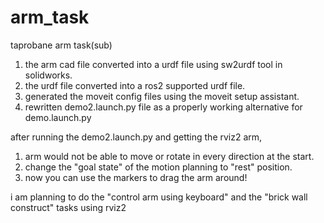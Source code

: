 # arm_task
 taprobane arm task(sub)

1. the arm cad file converted into a urdf file using sw2urdf tool in solidworks.
2. the urdf file converted into a ros2 supported urdf file.
3. generated the moveit config files using the moveit setup assistant.
4. rewritten demo2.launch.py file as a properly working alternative for demo.launch.py

after running the demo2.launch.py and getting the rviz2 arm,
1. arm would not be able to move or rotate in every direction at the start.
2. change the "goal state" of the motion planning to "rest" position.
3. now you can use the markers to drag the arm around!

i am planning to do the "control arm using keyboard" and the "brick wall construct" tasks using rviz2
